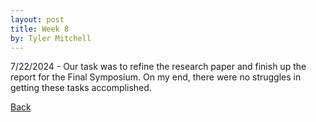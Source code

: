 ```yaml
---
layout: post
title: Week 8
by: Tyler Mitchell
---
```


7/22/2024 - Our task was to refine the research paper and finish up the report for the Final Symposium. 
On my end, there were no struggles in getting these tasks accomplished. 

[Back](./)
